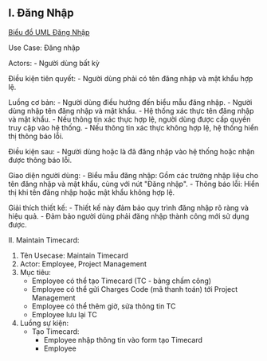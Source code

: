 I. Đăng Nhập
---
[Biểu đồ UML Đăng Nhập](https://www.planttext.com/api/plantuml/png/UhzxlqDnIM9HIMbk3bTYSab-aOAIN_gn3GztpyrKI3cyCozT8UdXhgKb2jaFTszMKaWiLWWjJYtYAafDBadCIyz9LL1oodoukxbK8VVXhjMb2aSc7ca6QidBUBXhRO6IGZMNWa9fSMfoOZ5GeHzOKA7ayAeyL7KAPOSNWFIl1Te255XP2h77sH1PTyJXXSaA9HaFTszC9i488sGZF40kpGCRqWqa3sy1UUxmmdo5d8UxfsT2THXprN9nWVoeeAjh1tO444FPHa2s4PHjh62b408neoGp3sWhc0aqUd41oBnsX5AGMIXgaHGvfEQbW48U0000__y30000)

Use Case: Đăng nhập

Actors:
    - Người dùng bất kỳ
    
Điều kiện tiên quyết:
    - Người dùng phải có tên đăng nhập và mật khẩu hợp lệ.
    
Luồng cơ bản:
    - Người dùng điều hướng đến biểu mẫu đăng nhập.
    - Người dùng nhập tên đăng nhập và mật khẩu.
    - Hệ thống xác thực tên đăng nhập và mật khẩu.
    - Nếu thông tin xác thực hợp lệ, người dùng được cấp quyền truy cập vào hệ thống.
    - Nếu thông tin xác thực không hợp lệ, hệ thống hiển thị thông báo lỗi.
    
Điều kiện sau:
    - Người dùng hoặc là đã đăng nhập vào hệ thống hoặc nhận được thông báo lỗi.
    
Giao diện người dùng:
    - Biểu mẫu đăng nhập: Gồm các trường nhập liệu cho tên đăng nhập và mật khẩu, cùng với nút "Đăng nhập".
    - Thông báo lỗi: Hiển thị khi tên đăng nhập hoặc mật khẩu không hợp lệ.
    
Giải thích thiết kế:
    - Thiết kế này đảm bảo quy trình đăng nhập rõ ràng và hiệu quả.
    - Đảm bảo người dùng phải đăng nhập thành công mới sử dụng được.
    
II. Maintain Timecard:
  1. Tên Usecase: Maintain Timecard
  2. Actor: Employee, Project Management
  3. Mục tiêu:
     - Employee có thể tạo Timecard (TC - bảng chấm công)
     - Employee có thể gửi Charges Code (mã thanh toán) tới Project Management
     - Employee có thể thêm giờ, sửa thông tin TC
     - Employee lưu lại TC
  4. Luồng sự kiện:
     - Tạo Timecard:
       + Employee nhập thông tin vào form tạo Timecard
       + Employee
